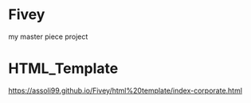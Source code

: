 # Fivey
my master piece project

# HTML_Template
https://assoli99.github.io/Fivey/html%20template/index-corporate.html
